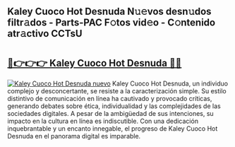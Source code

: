 ## Kaley Cuoco Hot Desnuda N𝚞𝚎vos desn𝚞dos filtr𝚊dos - Parts-PAC F𝚘tos vid𝚎o - C𝚘ntenido atr𝚊ctivo CCTsU

# <h2><a href="http://mb48xs.tromn.icu/?c=Kaley+Cuoco+Hot+Desnuda">🔗👉👉👉 Kaley Cuoco Hot Desnuda 🔗🔗</a></h2>

[![Kaley Cuoco Hot Desnuda nuevo](https://i.imgur.com/pEAQMta.gif)](http://mb48xs.tromn.icu/?c=Kaley+Cuoco+Hot+Desnuda)
Kaley Cuoco Hot Desnuda, un individuo complejo y desconcertante, se resiste a la caracterización simple. Su estilo distintivo de comunicación en línea ha cautivado y provocado críticas, generando debates sobre ética, individualidad y las complejidades de las sociedades digitales. A pesar de la ambigüedad de sus intenciones, su impacto en la cultura en línea es indiscutible. Con una dedicación inquebrantable y un encanto innegable, el progreso de Kaley Cuoco Hot Desnuda en el panorama digital es imparable.
